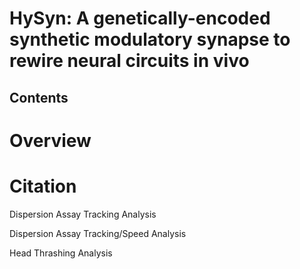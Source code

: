 # HySyn: A genetically-encoded synthetic modulatory synapse to rewire neural circuits in vivo

## Contents

# Overview

# Citation



Dispersion Assay Tracking Analysis

Dispersion Assay Tracking/Speed Analysis

Head Thrashing Analysis

